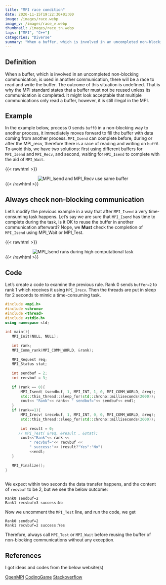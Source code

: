 ```yaml
---
title: "MPI race condition"
date: 2020-11-15T19:22:30+01:00
image: /images/race.webp
image_v: /images/race_v.webp
thumbnail: /images/race_tn.webp
tags: ["MPI", "C++"]
categories: "Diverse"
summary: "When a buffer, which is involved in an uncompleted non-blocking communication, is used in another communication, there will be a race to read and write the buffer."
---
```


## Definition

When a buffer, which is involved in an uncompleted non-blocking communication, is used in another communication, there will be a race to read and write the buffer. The outcome of this situation is undefined. That is why the MPI standard states that a buffer must not be reused unless its communication is completed. It might look acceptable that multiple communications only read a buffer, however, it is still illegal in the MPI.

## Example  

In the example below, process 0 sends `buff0` in a non-blocking way to another process, it immediately moves forward to fill the buffer with data coming from another process. `MPI_Isend` can complete before, during or after the MPI_recv, therefore there is a race of reading and writing on `buff0`. To avoid this, we have two solutions: first using different buffers for `MPI_Isend` and `MPI_Recv`, and second, waiting for `MPI_Isend` to complete with the aid of `MPI_Wait`.

{{< rawhtml >}}
<div style="text-align:center;">
<img src="/images/mpi-race.png" alt="MPI_Isend and MPI_Recv use same buffer" />
</div>
{{< /rawhtml >}}


 

## Always check non-blocking communication

Let’s modify the previous example in a way that after `MPI_Isend` a very time-consuming task happens. Let’s say we are sure that `MPI_Isend` has time to  complete during the task, is it OK to reuse the buffer in another communication afterward? Nope, we **Must** check the completion of `MPI_Isend` using MPI_Wait or MPI_Test. 

{{< rawhtml >}}
<div style="text-align:center;">
<img src="/images/mpi-race2.png" alt="MPI_Isend runs during high computational task" />
</div>
{{< /rawhtml >}}

## Code

Let’s create a code to examine the previous rule. Rank 0 sends `buffer=2` to rank 1 which receives it using `MPI_Irecv`. Then the threads are put in sleep for 2 seconds to mimic a time-consuming task. 

```cpp
#include <mpi.h>
#include <chrono>
#include <thread>
#include <stdio.h>
using namespace std;
 
int main(){
   MPI_Init(NULL, NULL);
  
   int rank;
   MPI_Comm_rank(MPI_COMM_WORLD, &rank);
 
   MPI_Request req;
   MPI_Status stat;
 
   int sendbuf = 2;
   int recvbuf = 3;
 
   if (rank == 0){
       MPI_Isend( &sendbuf, 1, MPI_INT, 1, 0, MPI_COMM_WORLD, &req);
       std::this_thread::sleep_for(std::chrono::milliseconds(2000));
       cout<< "Rank"<< rank<< " sendbuf="<< sendbuf<< endl;
   }
   if (rank==1){
       MPI_Irecv( &recvbuf, 1, MPI_INT, 0, 0, MPI_COMM_WORLD, &req);
       std::this_thread::sleep_for(std::chrono::milliseconds(2000));
 
       int result = 0;
      // MPI_Test( &req, &result , &stat);
       cout<<"Rank"<< rank <<
           " recvbuf="<< recvbuf <<
           " success:"<< (result?"Yes":"No")
           <<endl;
   }
  
   MPI_Finalize();
}
 
 ```

We expect within two seconds the data transfer happens, and the content of `recvbuf` to be 2, but we see the below outcome:

```
Rank0 sendbuf=2 
Rank1 recvbuf=3 success:No
```

Now we uncomment the `MPI_Test` line, and run the code, we get

```
Rank0 sendbuf=2
Rank1 recvbuf=2 success:Yes
```


Therefore, always call `MPI_Test` or `MPI_Wait` before reusing the buffer of  non-blocking communications without any exception.


## References

I got ideas and codes from the below website(s)

[OpenMPI](https://www.open-mpi.org/doc/v4.0/)
[CodingGame](https://www.codingame.com/playgrounds/349/introduction-to-mpi/race-conditions)
[Stackoverflow](https://stackoverflow.com/questions/10017301/mpi-blocking-vs-non-blocking)


